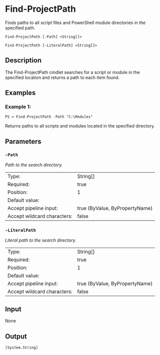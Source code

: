 # Find-ProjectPath

Finds paths to all script files and PowerShell module directories in the specified path.

```Find-ProjectPath [-Path] <String[]>```

```Find-ProjectPath [-LiteralPath] <String[]>```

## Description

The Find-ProjectPath cmdlet searches for a script or module in the specified location and returns a path to each item found.

## Examples

### Example 1:

```PS > Find-ProjectPath -Path "C:\Modules"```

Returns paths to all scripts and modules located in the specified directory.

## Parameters

### ```-Path```

*Path to the search directory.*

<table>
  <tr><td>Type:</td><td>String[]</td></tr>
  <tr><td>Required:</td><td>true</td></tr>
  <tr><td>Position:</td><td>1</td></tr>
  <tr><td>Default value:</td><td></td></tr>
  <tr><td>Accept pipeline input:</td><td>true (ByValue, ByPropertyName)</td></tr>
  <tr><td>Accept wildcard characters:</td><td>false</td></tr>
</table>

### ```-LiteralPath```

*Literal path to the search directory.*

<table>
  <tr><td>Type:</td><td>String[]</td></tr>
  <tr><td>Required:</td><td>true</td></tr>
  <tr><td>Position:</td><td>1</td></tr>
  <tr><td>Default value:</td><td></td></tr>
  <tr><td>Accept pipeline input:</td><td>true (ByValue, ByPropertyName)</td></tr>
  <tr><td>Accept wildcard characters:</td><td>false</td></tr>
</table>

## Input

None

## Output

```[System.String]```

